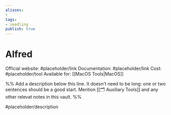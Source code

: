 ```yaml
---
aliases: 
- 
tags:
- seedling
publish: true
---
```


# Alfred

Official website: #placeholder/link 
Documentation: #placeholder/link 
Cost: #placeholder/tool
Available for: [[MacOS Tools|MacOS]]

%% Add a description below this line. It doesn't need to be long: one or two sentences should be a good start. Mention [[🗂️ Auxiliary Tools]] and any other relevat notes in this vault. %%

#placeholder/description 
